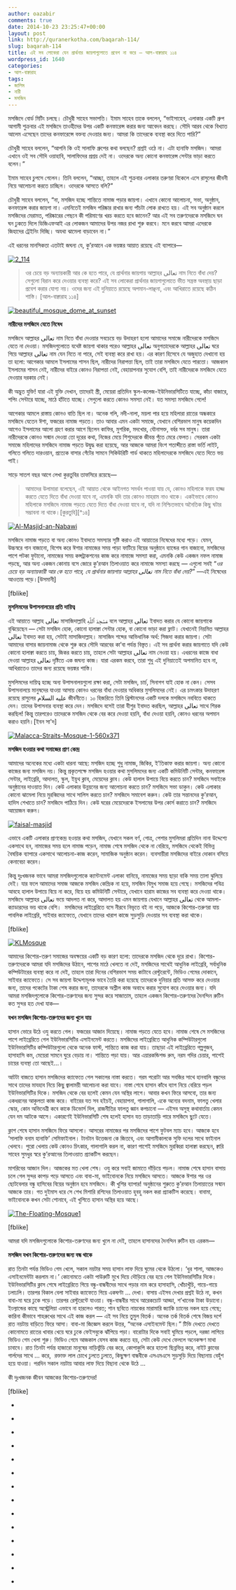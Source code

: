 ```yaml
---
author: oazabir
comments: true
date: 2014-10-23 23:25:47+00:00
layout: post
link: http://quranerkotha.com/baqarah-114/
slug: baqarah-114
title: এই সব লোকেরা যেন প্রার্থনার জায়গাগুলোতে প্রবেশ না করে — আল-বাক্বারাহ ১১৪
wordpress_id: 1640
categories:
- আল-বাক্বারাহ
tags:
- জালিম
- নারী
- মসজিদ
---
```


মসজিদে বোর্ড মিটিং চলছে। চৌধুরী সাহেব সভাপতি। ইমাম সাহেব তাকে বললেন, “ভাইসাহেব, এলাকার একটি গ্রুপ আগামী শুক্রবার এই মসজিদে তাওহীদের উপর একটি কনফারেন্স করার জন্য আবেদন করছে। সৌদি আরব থেকে বিখ্যাত আলেম এসেছেন তাদের কনফারেন্সে বক্তব্য দেওয়ার জন্য। আমরা কি তাদেরকে ব্যবস্থা করে দিতে পারি?”

চৌধুরী সাহেব বললেন, “আপনি কি ওই সালাফি গ্রুপের কথা বলছেন? প্রশ্নই ওঠে না। এটা হানাফি মসজিদ। আমরা এখানে ওই সব সৌদি ওয়াহাবি, সালাফিদের প্রশ্রয় দেই না। ওদেরকে অন্য কোনো কনফারেন্স সেন্টার ভাড়া করতে বলেন।”

ইমাম সাহেব চুপসে গেলেন। তিনি বললেন, “আচ্ছা, তাহলে এই শুক্রবার এলাকার তরুণরা বিকেলে এসে রাসুলের জীবনী নিয়ে আলোচনা করতে চাচ্ছিল। ওদেরকে আসতে বলি?”

চৌধুরী সাহেব বললেন, “না, মসজিদ হচ্ছে শান্তিতে নামাজ পড়ার জায়গা। এখানে কোনো আলোচনা, সভা, অনুষ্ঠান, কনফারেন্স করার জায়গা না। এমনিতেই মসজিদ পরিষ্কার রাখার জন্য পাঁচটা লোক রাখতে হয়। এই সব অনুষ্ঠান করলে মসজিদের মেরামত, পরিষ্কারের পেছনে কী পরিমাণের খরচ করতে হবে জানেন? আর এই সব তরুণদেরকে মসজিদে ঘন ঘন ঢুকতে দিলে ডিজিএফআই এর লোকজন আমাদের উপর নজর রাখা শুরু করবে। মনে করবে আমরা এদেরকে জিহাদের ট্রেইনিং দিচ্ছি। অযথা ঝামেলা বাড়াবেন না।”

এই ধরনের মানসিকতা এতটাই জঘন্য যে, কু’রআনে এক ভয়ঙ্কর আয়াত রয়েছে এই ব্যাপারে—

[![2_114](http://quranerkotha.com/wp-content/uploads/2014/10/2_114.png)](http://quranerkotha.com/wp-content/uploads/2014/10/2_114.png)


<blockquote>ওর চেয়ে বড় অন্যায়কারী আর কে হতে পারে, যে প্রার্থনার জায়গায় আল্লাহর تعالى নাম নিতে বাঁধা দেয়? সেগুলো বিরান করে দেওয়ার ব্যবস্থা করে? এই সব লোকেরা প্রার্থনার জায়গাগুলোতে ভীত সন্ত্রস্ত অবস্থায় ছাড়া প্রবেশ করার যোগ্য নয়। ওদের জন্য এই দুনিয়াতে রয়েছে অপমান-লাঞ্ছনা, এবং আখিরাতে রয়েছে কঠিন শাস্তি। [আল-বাক্বারাহ ১১৪]</blockquote>


[![beautiful_mosque_dome_at_sunset](http://quranerkotha.com/wp-content/uploads/2014/10/beautiful_mosque_dome_at_sunset.jpg)](http://quranerkotha.com/wp-content/uploads/2014/10/beautiful_mosque_dome_at_sunset.jpg)<!-- more -->

**নারীদের মসজিদে যেতে নিষেধ**

মসজিদে আল্লাহর تعالى নাম নিতে বাঁধা দেওয়ার সবচেয়ে বড় উদাহরণ হলো আমাদের সমাজে নারীদেরকে মসজিদে যেতে না দেওয়া। মসজিদগুলোতে যথেষ্ট জায়গা থাকার পরেও আল্লাহর تعالى অনুগতাদেরকে আল্লাহর تعالى ঘরে গিয়ে আল্লাহর تعالى নাম যেন নিতে না পারে, সেই ব্যবস্থা করে রাখা হয়। এর কারণ হিসেবে যে অজুহাত দেখানো হয় তা হলো: আগেকার আমলে ইসলামের শাসন ছিল, নারীদের নিরাপত্তা ছিল, তাই তারা মসজিদে যেতে পারতো। আজকাল ইসলামের শাসন নেই, নারীদের বাইরে কোনও নিরাপত্তা নেই, বেহায়াপনার সুযোগ বেশি, তাই নারীদেরকে মসজিদে যেতে দেওয়ার দরকার নেই।

কী অদ্ভুত যুক্তি! যারা এই যুক্তি দেখান, তাদেরই স্ত্রী, মেয়েরা প্রতিদিন স্কুল-কলেজ-ইউনিভারসিটিতে যাচ্ছে, কাঁচা বাজারে, শপিং সেন্টারে যাচ্ছে, মাঠে হাঁটতে যাচ্ছে। সেগুলো করতে কোনও সমস্যা নেই। যত সমস্যা মসজিদে গেলে!

আগেকার আমলে রাস্তায় কোনও বাতি ছিল না। অনেক গলি, নদী-নালা, ময়লা পার হয়ে মহিলারা রাতের অন্ধকারে মসজিদে যেতেন ঈশা, ফজরের নামাজ পড়তে। তাও আবার এমন একটা সমাজে, যেখানে বেশিরভাগ মানুষ কয়েকদিন আগেও ইসলামের আলো গ্রহণ করার আগে ছিলেন কাফির, মুশরিক, মদখোর, যৌনাসক্ত, বর্বর সব মানুষ। তারা নারীদেরকে কোনও সন্মান দেওয়া তো দূরের কথা, নিজের মেয়ে শিশুদেরকে জীবন্ত পুঁতে মেরে ফেলত। সেরকম একটা সমাজে মহিলাদের মসজিদে নামাজ পড়তে উদ্বুদ্ধ করা হয়েছে, আর আজকে আমরা বিংশ শতাব্দীতে রাস্তা ভর্তি লাইট, গলিতে গলিতে দারওয়ান, প্রত্যেক বাসার গেঁটের সামনে সিকিউরিটি গার্ড থাকতে মহিলাদেরকে মসজিদে যেতে দিতে ভয় পাই।

সাড়ে সাতশ বছর আগে লেখা কুরতুবির তাফসিরে রয়েছে—


<blockquote>আমাদের উলামারা বলেছেন, এই আয়াত থেকে আইনগত সমর্থন পাওয়া যায় যে, কোনও মহিলাকে ফরয হাজ্জ করতে যেতে দিতে বাঁধা দেওয়া যাবে না, এমনকি যদি তার কোনও মাহরাম নাও থাকে। একইভাবে কোনও মহিলাকে মসজিদে নামাজ পড়তে যেতে দিতে বাঁধা দেওয়া যাবে না, যদি না নিশ্চিতভাবে অনৈতিক কিছু ঘটার সম্ভাবনা না থাকে।[কুরতুবি][^১৪]</blockquote>


[![Al-Masjid-an-Nabawi](http://quranerkotha.com/wp-content/uploads/2014/10/Al-Masjid-an-Nabawi.jpg)](http://quranerkotha.com/wp-content/uploads/2014/10/Al-Masjid-an-Nabawi.jpg)

মসজিদে নামাজ পড়তে বা অন্য কোনও ইবাদতে সমস্যার সৃষ্টি করাও এই আয়াতের নিষেধের মধ্যে পড়ে। যেমন, উচ্চস্বরে গান বাজানো, বিশেষ করে ঈশার নামাজের সময় পাড়া ফাটিয়ে বিয়ের অনুষ্ঠানে ব্যান্ডের গান বাজানো, মসজিদের পাশে পটকা ফুটানো, নামাজের সময় কন্সট্রাকশনের কাজ করে নামাজে সমস্যা করা, এমনকি কেউ একজন নফল নামাজ পড়ছে, আর অন্য একজন কোনায় বসে জোরে কু’রআন তিলাওয়াত করে নামাজে সমস্যা করছে — এগুলো সবই “_ওর চেয়ে বড় অন্যায়কারী আর কে হতে পারে, যে প্রার্থনার জায়গায় আল্লাহর تعالى নাম নিতে বাঁধা দেয়?_” —এই নিষেধের আওতায় পড়ে।[উসমানী]
[^^৪]: 
[fblike]

**মুসলিমদের উপাসনালয়ের প্রতি দায়িত্ব**

এই আয়াতে আল্লাহ تعالى মাসাজিদাল্লাহি مَسَٰجِدَ ٱللَّهِ বলে আল্লাহর تعالى ইবাদত করার যে কোনো জায়গাকে বুঝিয়েছেন — সেটা মসজিদ হোক, কোনো হালাক্বা সেন্টার হোক, বা কোনো ভাড়া করা ফ্লাট। যেখানেই নিয়মিত আল্লাহর تعالى ইবাদত করা হয়, সেটাই মাসাজিদাল্লাহ। মাসাজিদ শব্দের আভিধানিক অর্থ: সিজদা করার জায়গা। সেটা আমাদের বাসার জায়নামাজ থেকে শুরু করে সৌদি আরবের কা’বা পর্যন্ত বিস্তৃত। এই সব প্রার্থনা করার জায়গাতে যদি কেউ কোনো হালাক্বা করতে চায়, জিকর করতে চায়, তাহলে সেটা আল্লাহর تعالى নাম নেওয়া হয়। এধরনের কাজে বাধা দেওয়া আল্লাহর تعالى দৃষ্টিতে এক জঘন্য কাজ। যারা এরকম করবে, তারা শুধু এই দুনিয়াতেই অপমানিত হবে না, আখিরাতেও তাদের জন্য রয়েছে ভয়ঙ্কর শাস্তি।

মুসলিমদের দায়িত্ব হচ্ছে অন্য উপাসনালয়গুলো রক্ষা করা, সেটা মসজিদ, চার্চ, সিনাগগ যাই হোক না কেন। সেসব উপাসনালয়ে মানুষদের যাওয়া আসায় কোনও ধরনের বাঁধা দেওয়ার অধিকার মুসলিমদের নেই। এর চমৎকার উদাহরণ রয়েছে রাসুলের عليه السلام জীবনীতে। ১০ হিজরিতে তিনি খ্রিস্টানদের একটি দলকে মসজিদে নববিতে থাকতে দেন। তাদের উপাসনার ব্যবস্থা করে দেন। মসজিদে বসেই তারা যীশুর ইবাদত করছিল, আল্লাহর تعالى সাথে শিরক করছিল! কিন্তু তারপরেও তাদেরকে মসজিদ থেকে বের করে দেওয়া হয়নি, বাঁধা দেওয়া হয়নি, কোনও ধরনের অপমান করাও হয়নি।[ইবন সা'দ]
[^^২]: 
[![Malacca-Straits-Mosque-1-560x371](http://quranerkotha.com/wp-content/uploads/2014/10/Malacca-Straits-Mosque-1-560x371.jpg)](http://quranerkotha.com/wp-content/uploads/2014/10/Malacca-Straits-Mosque-1-560x371.jpg)

**মসজিদ হওয়ার কথা সমাজের প্রাণ কেন্দ্র**

আমাদের অনেকের মধ্যে একটা ধারনা আছে: মসজিদ হচ্ছে শুধু নামাজ, জিকির, ই’তিকাফ করার জায়গা। অন্য কোনো কাজের জন্য মসজিদ নয়। কিন্তু প্রকৃতপক্ষে মসজিদ হওয়ার কথা মুসলিমদের জন্য একটি কমিউনিটি সেন্টার, কনফারেন্স সেন্টার, লাইব্রেরি, আদালত, স্কুল, ইয়ুথ ক্লাব, মেয়েদের ক্লাব। কেউ হালাল উপায়ে বিয়ে করতে চান? মসজিদে সবাইকে অনুষ্ঠানের দাওয়াত দিন। কেউ এলাকার উন্নয়নের জন্য আলোচনা করতে চান? মসজিদে সভা ডাকুন। কেউ এলাকার কোনো ঝামেলা নিয়ে মুরব্বিদের সাথে সালিস করতে চান? মসজিদে সমাবেশ করুন। কেউ তার সন্তানদের কু’রআন, হাদিস শেখাতে চান? মসজিদে পাঠিয়ে দিন। কেউ ঘরের মেয়েদেরকে ইসলামের উপর কোর্স করাতে চান? মসজিদে আয়োজন করুন।

[![faisal-masjid](http://quranerkotha.com/wp-content/uploads/2014/10/faisal-masjid.jpg)](http://quranerkotha.com/wp-content/uploads/2014/10/faisal-masjid.jpg)

এভাবে একটি এলাকার প্রাণকেন্দ্র হওয়ার কথা মসজিদ, যেখানে সকল বর্ণ, গোত্র, পেশার মুসলিমরা প্রতিদিন নানা উদ্দেশ্যে একসাথে হন, নামাজের সময় হলে নামাজ পড়েন, নামাজ শেষে মসজিদ থেকে না বেরিয়ে, মসজিদে থেকেই বিভিন্ন বৈষয়িক ব্যাপারে একসাথে আলোচনা-কাজ করেন, সামাজিক অনুষ্ঠান করেন। ব্যবসায়ীরা মসজিদের বাইরে দোকান বসিয়ে কেনাবেচা করেন।

কিন্তু দুঃখজনক ভাবে আমরা মসজিদগুলোকে ক্যান্টনমেন্ট এলাকা বানিয়ে, নামাজের সময় ছাড়া বাকি সময় তালা ঝুলিয়ে দেই। যার ফলে আমাদের সমাজ আজকে মসজিদ কেন্দ্রিক না হয়ে, মসজিদ বিমুখ সমাজ হয়ে গেছে। মসজিদের পবিত্র আবহে হালাল উপায়ে বিয়ে না করে, বিয়ে হয় কমিউনিটি সেন্টারে, যেখানে হারাম কাজের সব ব্যবস্থা করে দেওয়া থাকে। মসজিদে আল্লাহর تعالى ভয়ে আদলত না করে, আদালত হয় এমন জায়গায় যেখানে আল্লাহর تعالى থেকে আমলা-ক্যাডারদের ভয় থাকে বেশি।  মসজিদের লাইব্রেরিতে বসে নীরবে নিভৃতে বই না পড়ে, আজকে কিশোর-তরুণরা যায় পাবলিক লাইব্রেরি, সাইবার ক্যাফেতে, যেখানে তাদের খারাপ কাজে সুড়সুড়ি দেওয়ার সব ব্যবস্থা করা থাকে।

[fblike]

[![KLMosque](http://quranerkotha.com/wp-content/uploads/2014/10/KLMosque.jpg)](http://quranerkotha.com/wp-content/uploads/2014/10/KLMosque.jpg)

আমাদের কিশোর-তরুণ সমাজের অবক্ষয়ের একটি বড় কারণ হলো: তাদেরকে মসজিদ থেকে দূরে রাখা। কিশোর-তরুণদেরকে আমরা যদি মসজিদের উঠানে, পাশের মাঠে খেলতে না দেই, মসজিদের সাথেই আধুনিক লাইব্রেরি, সর্বাধুনিক কম্পিউটারের ব্যবস্থা করে না দেই, তাহলে তারা দিনের বেশিরভাগ সময় কাটাবে রেস্টুরেন্টে, ভিডিও গেমের দোকানে, সাইবার ক্যাফেতে। সে সব জায়গা উদ্দেশ্যমূলক ভাবে তৈরি করা হয়েছে তাদেরকে দুনিয়ার প্রতি আসক্ত করে দেওয়ার জন্য, তাদের পকেটের টাকা শেষ করার জন্য, তাদেরকে অশ্লীল কাজ অবাধে করার সুযোগ করে দেওয়ার জন্য। যদি আমরা মসজিদগুলোকে কিশোর-তরুণদের জন্য সুন্দর করে সাজাতাম, তাহলে একজন কিশোর-তরুণদের দৈনন্দিন রুটিন কত সুন্দর হত দেখা যাক—

**যখন মসজিদ কিশোর-তরুণদের জন্য খুলে যায়**

হাসান ভোরে উঠে ওযু করতে গেল। ফজরের আজান দিয়েছে। নামাজ পড়তে যেতে হবে। নামাজ শেষে সে মসজিদের পাশে লাইব্রেরিতে গেল ইউনিভারসিটির এসাইনমেন্ট করতে। মসজিদের লাইব্রেরিতে আধুনিক কম্পিউটারগুলো ইউনিভারসিটির কম্পিউটারগুলো থেকে অনেক ফাস্ট, শান্তিতে কাজ করা যায়। তাছাড়া এই লাইব্রেরিতে গল্পগুজব, হাসাহাসি কম, মেয়েরা সামনে ঘুরে বেড়ায় না। শান্তিতে পড়া যায়। আর এয়ারকন্ডিশন্ড রুম, নরম গদির চেয়ার, পাশেই চায়ের ব্যবস্থা তো আছেই...।

আটটা বাজতে হাসান মসজিদের ক্যাফেতে গেল সকালের নাস্তা করতে। গরম পরোটা আর সবজির সাথে হানবালি বন্ধুদের সাথে তাদের মাযহাব নিয়ে কিছু জ্বালাময়ী আলোচনা করা যাবে। নাস্তা শেষে হাসান কাঁধে ব্যাগ নিয়ে বেরিয়ে পড়ল ইউনিভারসিটির দিকে। মসজিদ থেকে বের হলেই কেমন যেন অস্থির লাগে। আবার কখন ফিরে আসবো, তার জন্য একধরনের আকুলতা কাজ করে। বাইরের যত সব হইচই, বেহায়াপনা, গালাগালি, একে অন্যের বদনাম, ফালতু খেলার স্কোর, কোন অভিনেত্রী কবে কাকে ডিভোর্স দিল, রাজনীতির ফালতু জ্ঞান কপচানো — এইসব অসুস্থ কথাবার্তায় কেমন যেন দম আটকে আসে। একারণেই ইউনিভারসিটি শেষ হলেই হাসান যত তাড়াতাড়ি পারে মসজিদে ছুটে যেতে।

ক্লাশ শেষে হাসান মসজিদে ফিরে আসলো। আসরের নামাজের পর মসজিদের পাশে ফুটবল ম্যাচ হবে। আজকে হবে ‘সালাফি বনাম হানাফি’ সেমিফাইনাল। টানটান উত্তেজনা কে জিতবে, এবং আগামীকালকে সুফি দলের সাথে ফাইনাল খেলবে। পুরো খেলায় কেউ কোনও চিৎকার, গালাগালি করল না, কারণ পাশেই মসজিদে মুরব্বিরা হালাক্বা করছেন, ক্বারি সাহেব সুমধুর স্বরে কু’রআনের তিলাওয়াত প্র্যাকটিস করছেন।

মাগরিবের আজান দিল। আজকের মত খেলা শেষ। ওযু করে সবাই জামাতে দাঁড়িয়ে পড়ল। নামাজ শেষে হাসান বাসায় চলে গেল সুন্দর কাপড় পড়ে আসতে এবং বাবা-মা, ভাইবোনকে নিয়ে মসজিদে আসতে। আজকে ঈশার পর ওর ছোটবেলার বন্ধু হাসিবের বিয়ের অনুষ্ঠান হবে মসজিদে। কী খুশির ব্যাপার! অনুষ্ঠানের শুরুতে কু’রআন তিলায়াতের সন্মান আজকে তার। গত দুইমাস ধরে সে শেখ মিশারি রশিদের তিলাওয়াত হুবহু নকল করা প্র্যাকটিস করেছে। বাবামা, ভাইবোনকে কখন সেটা শোনাবে, এই খুশিতে হাসান অস্থির হয়ে আছে।

[![The-Floating-Mosque1](http://quranerkotha.com/wp-content/uploads/2014/10/The-Floating-Mosque1.jpg)](http://quranerkotha.com/wp-content/uploads/2014/10/The-Floating-Mosque1.jpg)

[fblike]

আমরা যদি মসজিদগুলোকে কিশোর-তরুণদের জন্য খুলে না দেই, তাহলে হাসানদের দৈনন্দিন রুটিন হয় এরকম—

**মসজিদ যখন কিশোর-তরুণদের জন্য বন্ধ থাকে**

রাত তিনটা পর্যন্ত ভিডিও গেম খেলে, সকাল নয়টার সময় হাসান লাফ দিয়ে ঘুমের থেকে উঠলো। ‘ধুর শালা, আজকেও এসাইনমেন্টটা করলাম না।’ কোনোমতে একটা পাউরুটি মুখে দিয়ে দৌড়িয়ে বের হয়ে গেল ইউনিভারসিটির দিকে। ইউনিভারসিটির ক্লাস শেষে লাইব্রেরিতে গিয়ে বন্ধু-বান্ধবীদের সাথে পড়ার নাম করে হাসাহাসি, খোঁচাখুঁচি, গায়ে-গায়ে ঢলাঢলি। তারপর বিকাল বেলা সাইবার ক্যাফেতে গিয়ে একঘণ্টা … দেখা। বাসায় এইসব দেখার প্রশ্নই উঠে না, কখন বাবা-মা ঘরে ঢুকে পড়ে। তারপর রেস্টুরেন্টে যাওয়া। বন্ধু-বান্ধবীর সাথে আরেকচোট আড্ডা, শ’খানেক টাকা উড়ানো। ইংল্যান্ডের কাছে অস্ট্রেলিয়া এভাবে না হারলেও পারত; শান ছবিতে নায়কের মারামারি জ্যাকি চ্যানের নকল হয়ে গেছে; কারিনা কীভাবে শাহরুখের সাথে এই কাজ করল — এই সব নিয়ে তুমুল বিতর্ক। অনেক তর্ক বিতর্ক শেষে বিজয় দর্পে রাত নয়টায় বাড়িতে ফিরে আসা। বাবা-মা জিজ্ঞেস করলে উত্তর, “অনেক এসাইনমেন্ট ছিল।” টিভি দেখতে দেখতে কোনোমতে রাতের খাবার খেয়ে ঘরে ঢুকে ফেইসবুকে ঝাঁপিয়ে পড়া। বারোটার দিকে সবাই ঘুমিয়ে পড়লে, দরজা লাগিয়ে ভিডিও গেম খেলা শুরু। ভিডিও গেমে আজকাল যেসব কাজ করতে হয়, সেটা কেউ দেখে ফেললে অনেকক্ষণ মাথা চাবাবে। রাত তিনটা পর্যন্ত হাজারো মানুষের নাড়িভুঁড়ি বের করে, কোপাকুপি করে হাতপা ছিন্নভিন্ন করে, নাইট ক্লাবের গার্লদের সাথে … করে,  রক্তাক্ত লাল চোখে ঢুলতে ঢুলতে, কিছুক্ষণ বান্ধবীকে এসএমএসে সুড়সুড়ি দিয়ে বিছানায় বেহুঁশ হয়ে যাওয়া। পরদিন সকাল নয়টায় আবার লাফ দিয়ে বিছানা থেকে উঠে ...

কী দুঃখজনক জীবন আজকের কিশোর-তরুণদের!

[fblike]



	
  * 
[^১]: নওমান আলি খানের সূরা আল-বাকারাহ এর উপর লেকচার এবং বাইয়িনাহ এর কু’রআনের তাফসীর।

	
  * 
[^২]: ম্যাসেজ অফ দা কু’রআন — মুহাম্মাদ আসাদ।

	
  * 
[^৩]: তাফহিমুল কু’রআন — মাওলানা মাওদুদি।

	
  * 
[^৪]: মা’রিফুল কু’রআন — মুফতি শাফি উসমানী।

	
  * 
[^৫]: মুহাম্মাদ মোহার আলি — A Word for Word Meaning of The Quran

	
  * 
[^৬]: সৈয়দ কুতব — In the Shade of the Quran

	
  * 
[^৭]: তাদাব্বুরে কু’রআন - আমিন আহসান ইসলাহি।

	
  * 
[^৮]: তাফসিরে তাওযীহুল কু’রআন — মুফতি তাক্বি উসমানী।
[^^৯]: বায়ান আল কু’রআন — ড: ইসরার আহমেদ।

	
  * 
[^১০]: তাফসীর উল কু’রআন — মাওলানা আব্দুল মাজিদ দারিয়াবাদি

	
  * 
[^১১]: কু’রআন তাফসীর — আব্দুর রাহিম আস-সারানবি

	
  * 
[^১২]: আত-তাবারি-এর তাফসীরের অনুবাদ।

	
  * 
[^১৩]: তাফসির ইবন আব্বাস।

	
  * 
[^১৪]: তাফসির আল কুরতুবি।

	
  * 
[^১৫]: তাফসির আল জালালাইন।


